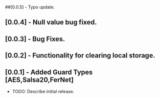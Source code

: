 ##[0.0.5] - Typo update.

## [0.0.4] - Null value bug fixed.

## [0.0.3] - Bug Fixes.

## [0.0.2] - Functionality for clearing local storage.

## [0.0.1] - Added Guard Types [AES,Salsa20,FerNet]

* TODO: Describe initial release.
